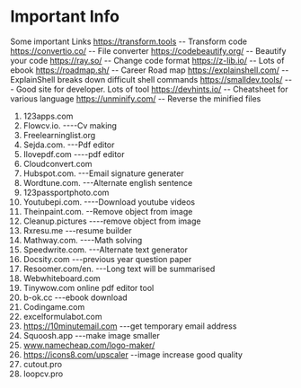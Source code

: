 # Important Info
Some important Links
https://transform.tools  -- Transform code
https://convertio.co/  -- File converter
https://codebeautify.org/  -- Beautify your code
https://ray.so/   -- Change code format
https://z-lib.io/  -- Lots of ebook
https://roadmap.sh/  -- Career Road map
https://explainshell.com/  -- ExplainShell breaks down difficult shell commands
https://smalldev.tools/  --- Good site for developer. Lots of tool
https://devhints.io/  -- Cheatsheet for various language
https://unminify.com/  -- Reverse the minified files



1. 123apps.com
2. Flowcv.io. ----Cv making
3. Freelearninglist.org
4. Sejda.com.  ---Pdf editor
5. Ilovepdf.com ----pdf editor 
6. Cloudconvert.com
7. Hubspot.com. ---Email signature generater
8. Wordtune.com.  ---Alternate english sentence
9. 123passportphoto.com
10. Youtubepi.com.  ----Download youtube videos
11. Theinpaint.com.  --Remove object from image
12. Cleanup.pictures ----remove object from image
13. Rxresu.me ---resume builder
14. Mathway.com.  ----Math solving
15. Speedwrite.com. ---Alternate text generator
16. Docsity.com ---previous year question paper
17. Resoomer.com/en.  ---Long text will be summarised
18. Webwhiteboard.com
19. Tinywow.com online pdf editor tool
20. b-ok.cc ---ebook download 
21. Codingame.com 
22. excelformulabot.com
23. https://10minutemail.com ---get temporary email address 
24. Squoosh.app ---make image smaller
25. www.namecheap.com/logo-maker/
26. https://icons8.com/upscaler --image increase good quality 
27. cutout.pro
28. loopcv.pro

